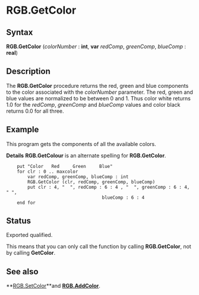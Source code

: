
# RGB.GetColor

## Syntax
**RGB.GetColor** (_colorNumber_ : **int**,    **var** _redComp_, _greenComp_, _blueComp_ : **real**)

## Description
The **RGB.GetColor** procedure returns the red, green and blue components to the color associated with the _colorNumber_ parameter. The red, green and blue values are normalized to be between 0 and 1. Thus color white returns 1.0 for the _redComp_, _greenComp_ and _blueComp_ values and color black returns 0.0 for all three.


## Example
This program gets the components of all the available colors.


**Details**   **RGB.GetColour** is an alternate spelling for **RGB.GetColor**.


        put "Color   Red     Green     Blue"
        for clr : 0 .. maxcolor
            var redComp, greenComp, blueComp : int
            RGB.GetColor (clr, redComp, greenComp, blueComp)
            put clr : 4, "  ", redComp : 6 : 4 , "  ", greenComp : 6 : 4, " ", 
                                        blueComp : 6 : 4
        end for
## Status
Exported qualified.

This means that you can only call the function by calling **RGB.GetColor**, not by calling **GetColor**.


## See also
**[RGB.SetColor](rgb_setcolor.html)**and **[RGB.AddColor](rgb_addcolor.html)**.

